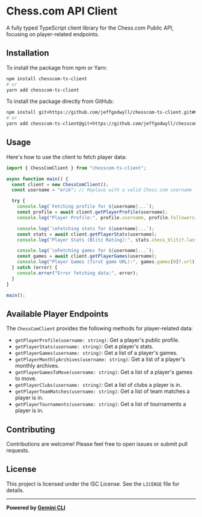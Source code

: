 # Chess.com API Client

A fully typed TypeScript client library for the Chess.com Public API, focusing on player-related endpoints.

## Installation

To install the package from npm or Yarn:

```bash
npm install chesscom-ts-client
# or
yarn add chesscom-ts-client
```

To install the package directly from GitHub:

```bash
npm install git+https://github.com/jeffgodwyll/chesscom-ts-client.git#main
# or
yarn add chesscom-ts-client@git+https://github.com/jeffgodwyll/chesscom-ts-client.git#main
```

## Usage

Here's how to use the client to fetch player data:

```typescript
import { ChessComClient } from "chesscom-ts-client";

async function main() {
  const client = new ChessComClient();
  const username = "erik"; // Replace with a valid Chess.com username

  try {
    console.log(`Fetching profile for ${username}...`);
    const profile = await client.getPlayerProfile(username);
    console.log("Player Profile:", profile.username, profile.followers);

    console.log(`\nFetching stats for ${username}...`);
    const stats = await client.getPlayerStats(username);
    console.log("Player Stats (Blitz Rating):", stats.chess_blitz?.last.rating);

    console.log(`\nFetching games for ${username}...`);
    const games = await client.getPlayerGames(username);
    console.log("Player Games (first game URL):", games.games[0]?.url);
  } catch (error) {
    console.error("Error fetching data:", error);
  }
}

main();
```

## Available Player Endpoints

The `ChessComClient` provides the following methods for player-related data:

- `getPlayerProfile(username: string)`: Get a player's public profile.
- `getPlayerStats(username: string)`: Get a player's stats.
- `getPlayerGames(username: string)`: Get a list of a player's games.
- `getPlayerMonthlyArchives(username: string)`: Get a list of a player's monthly archives.
- `getPlayerGamesToMove(username: string)`: Get a list of a player's games to move.
- `getPlayerClubs(username: string)`: Get a list of clubs a player is in.
- `getPlayerTeamMatches(username: string)`: Get a list of team matches a player is in.
- `getPlayerTournaments(username: string)`: Get a list of tournaments a player is in.

## Contributing

Contributions are welcome! Please feel free to open issues or submit pull requests.

## License

This project is licensed under the ISC License. See the `LICENSE` file for details.

---

**Powered by [Gemini CLI](https://github.com/google-gemini/gemini-cli)**
